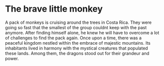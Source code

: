 # The brave little monkey

A pack of monkeys is cruising around the trees in Costa Rica. They were going so fast that the smallest of the group couldnt keep with the past anymore. After finding himself alone, he knew he will have to overcome a lot of challenges to find the pack again.
Once upon a time, there was a peaceful kingdom nestled within the embrace of majestic mountains. Its inhabitants lived in harmony with the mystical creatures that populated these lands. Among them, the dragons stood out for their grandeur and power.